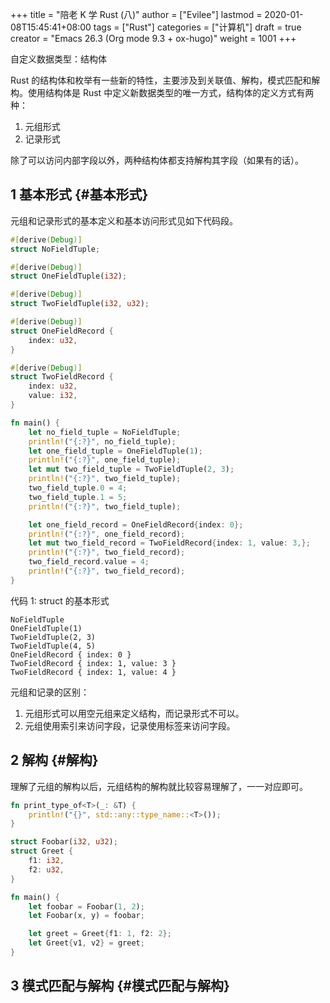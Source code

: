 +++
title = "陪老 K 学 Rust (八)"
author = ["Evilee"]
lastmod = 2020-01-08T15:45:41+08:00
tags = ["Rust"]
categories = ["计算机"]
draft = true
creator = "Emacs 26.3 (Org mode 9.3 + ox-hugo)"
weight = 1001
+++

自定义数据类型：结构体
<!--more-->
Rust 的结构体和枚举有一些新的特性，主要涉及到关联值、解构，模式匹配和解构。使用结构体是 Rust 中定义新数据类型的唯一方式，结构体的定义方式有两种：

1.  元组形式
2.  记录形式

除了可以访问内部字段以外，两种结构体都支持解构其字段（如果有的话）。


## <span class="section-num">1</span> 基本形式 {#基本形式}

元组和记录形式的基本定义和基本访问形式见如下代码段。

```rust
#[derive(Debug)]
struct NoFieldTuple;

#[derive(Debug)]
struct OneFieldTuple(i32);

#[derive(Debug)]
struct TwoFieldTuple(i32, u32);

#[derive(Debug)]
struct OneFieldRecord {
    index: u32,
}

#[derive(Debug)]
struct TwoFieldRecord {
    index: u32,
    value: i32,
}

fn main() {
    let no_field_tuple = NoFieldTuple;
    println!("{:?}", no_field_tuple);
    let one_field_tuple = OneFieldTuple(1);
    println!("{:?}", one_field_tuple);
    let mut two_field_tuple = TwoFieldTuple(2, 3);
    println!("{:?}", two_field_tuple);
    two_field_tuple.0 = 4;
    two_field_tuple.1 = 5;
    println!("{:?}", two_field_tuple);

    let one_field_record = OneFieldRecord{index: 0};
    println!("{:?}", one_field_record);
    let mut two_field_record = TwoFieldRecord{index: 1, value: 3,};
    println!("{:?}", two_field_record);
    two_field_record.value = 4;
    println!("{:?}", two_field_record);
}
```

<div class="src-block-caption">
  <span class="src-block-number">&#20195;&#30721; 1</span>:
  struct 的基本形式
</div>

```text
NoFieldTuple
OneFieldTuple(1)
TwoFieldTuple(2, 3)
TwoFieldTuple(4, 5)
OneFieldRecord { index: 0 }
TwoFieldRecord { index: 1, value: 3 }
TwoFieldRecord { index: 1, value: 4 }
```

元组和记录的区别：

1.  元组形式可以用空元组来定义结构，而记录形式不可以。
2.  元组使用索引来访问字段，记录使用标签来访问字段。


## <span class="section-num">2</span> 解构 {#解构}

理解了元组的解构以后，元组结构的解构就比较容易理解了，一一对应即可。

```rust
fn print_type_of<T>(_: &T) {
    println!("{}", std::any::type_name::<T>());
}

struct Foobar(i32, u32);
struct Greet {
    f1: i32,
    f2: u32,
}

fn main() {
    let foobar = Foobar(1, 2);
    let Foobar(x, y) = foobar;

    let greet = Greet{f1: 1, f2: 2};
    let Greet{v1, v2} = greet;
}
```


## <span class="section-num">3</span> 模式匹配与解构 {#模式匹配与解构}
